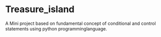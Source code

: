 # Treasure_island
A Mini project based on fundamental concept of conditional and control statements using python programminglanguage.
